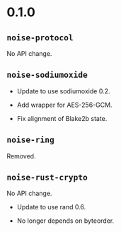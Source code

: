 # 0.1.0

## `noise-protocol`

No API change.

## `noise-sodiumoxide`

* Update to use sodiumoxide 0.2.

* Add wrapper for AES-256-GCM.

* Fix alignment of Blake2b state.

## `noise-ring`

Removed.

## `noise-rust-crypto`

No API change.

* Update to use rand 0.6.

* No longer depends on byteorder.
